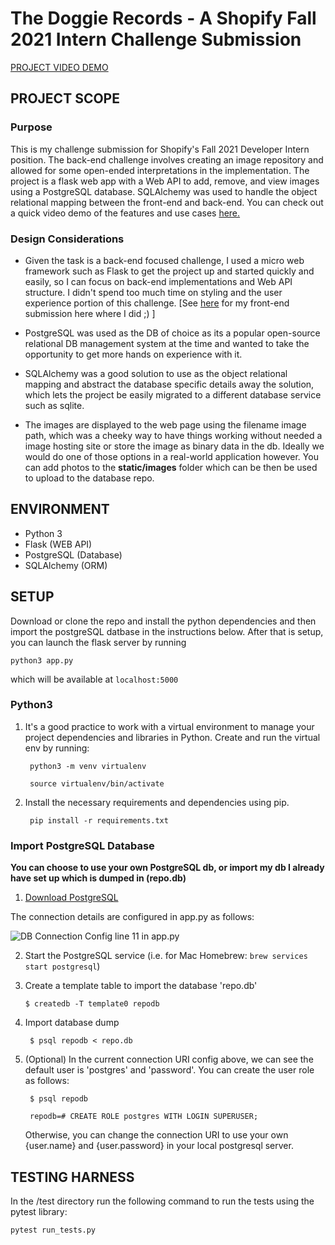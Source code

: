 
# The Doggie Records - A Shopify Fall 2021 Intern Challenge Submission

[PROJECT VIDEO DEMO](https://drive.google.com/file/d/1w0mDLJicNSZUOYoIPtBTKmVbVB2bEhrL/view?usp=sharing)

## PROJECT SCOPE
### Purpose
This is my challenge submission for Shopify's Fall 2021 Developer Intern position. The back-end challenge involves creating an image repository and allowed for some open-ended interpretations in the implementation. The project is a flask web app with a Web API to add, remove, and view images using a PostgreSQL database. SQLAlchemy was used to handle the object relational mapping between the front-end and back-end. You can check out a quick video demo of the features and use cases [here.](https://drive.google.com/file/d/1w0mDLJicNSZUOYoIPtBTKmVbVB2bEhrL/view?usp=sharing)

### Design Considerations
* Given the task is a back-end focused challenge, I used a micro web framework such as Flask to get the project up and started quickly and easily, so I can focus on back-end implementations and Web API structure. I didn't spend too much time on styling and the user experience portion of this challenge. [See [here](https://github.com/trtri2/TheShoppies2021) for my front-end submission here where I did ;) ]
* PostgreSQL was used as the DB of choice as its a popular open-source relational DB management system at the time and wanted to take the opportunity to get more hands on experience with it. 
* SQLAlchemy was a good solution to use as the object relational mapping and abstract the database specific details away the solution, which lets the project be easily migrated to a different database service such as sqlite. 

* The images are displayed to the web page using the filename image path, which was a cheeky way to have things working without needed a image hosting site or store the image as binary data in the db. Ideally we would do one of those options in a real-world application however. You can add photos to the **static/images** folder which can be then be used to upload to the database repo.

## ENVIRONMENT
- Python 3 
- Flask (WEB API)
- PostgreSQL (Database) 
- SQLAlchemy (ORM)

## SETUP
Download or clone the repo and install the python dependencies and then import the postgreSQL datbase in the instructions below. After that is setup, you can launch the flask server by running 

	python3 app.py

which will be available at `localhost:5000`

### Python3

1. It's a good practice to work with a virtual environment to manage your project dependencies and libraries in Python. Create and run the virtual env by running:

		python3 -m venv virtualenv
		
		source virtualenv/bin/activate
2. Install the necessary requirements and dependencies using pip.
		
		pip install -r requirements.txt
		
### Import PostgreSQL Database

**You can choose to use your own PostgreSQL db, or import my db I already have set up which is dumped in (repo.db)**

1. [Download PostgreSQL](https://www.postgresql.org/download/)

The connection details are configured in app.py as follows:

![DB Connection Config line 11 in app.py](https://i.ibb.co/x7vFZwP/Screen-Shot-2021-05-05-at-12-33-50-AM.png)

2. Start the PostgreSQL service (i.e. for Mac Homebrew: `brew services start postgresql`)
3. Create a template table to import the database 'repo.db'

	   $ createdb -T template0 repodb
4. Import database dump

		$ psql repodb < repo.db

5. (Optional) In the current connection URI config above, we can see the default user is 'postgres' and 'password'. You can create the user role as follows:

		$ psql repodb
		
		repodb=# CREATE ROLE postgres WITH LOGIN SUPERUSER;

	Otherwise, you can change the connection URI to use your own {user.name} and {user.password} in your local postgresql server.

## TESTING HARNESS

In the /test directory run the following command to run the tests using the pytest library:

	pytest run_tests.py

